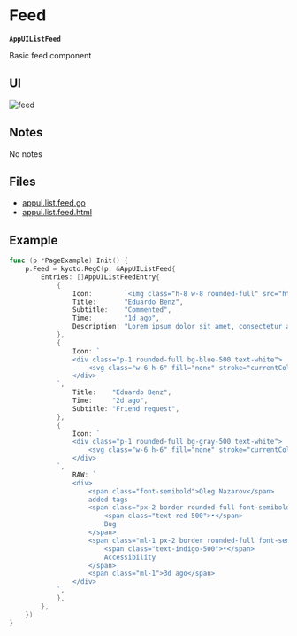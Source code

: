 
# Feed

**`AppUIListFeed`**

Basic feed component

## UI

![feed](/assets/examples/feed.jpg)

## Notes

No notes

## Files

- [appui.list.feed.go](https://github.com/yuriizinets/kyoto-uikit/blob/master/twui/appui.list.feed.go)
- [appui.list.feed.html](https://github.com/yuriizinets/kyoto-uikit/blob/master/twui/appui.list.feed.html)

## Example

```go
func (p *PageExample) Init() {
	p.Feed = kyoto.RegC(p, &AppUIListFeed{
		Entries: []AppUIListFeedEntry{
			{
				Icon:        `<img class="h-8 w-8 rounded-full" src="https://images.unsplash.com/photo-1472099645785-5658abf4ff4e?ixlib=rb-1.2.1&ixid=eyJhcHBfaWQiOjEyMDd9&auto=format&fit=facearea&facepad=2&w=256&h=256&q=80">`,
				Title:       "Eduardo Benz",
				Subtitle:    "Commented",
				Time:        "1d ago",
				Description: "Lorem ipsum dolor sit amet, consectetur adipiscing elit, sed do eiusmod tempor incididunt ut labore et dolore magna aliqua.",
			},
			{
				Icon: `
				<div class="p-1 rounded-full bg-blue-500 text-white">
					<svg class="w-6 h-6" fill="none" stroke="currentColor" viewBox="0 0 24 24" xmlns="http://www.w3.org/2000/svg"><path stroke-linecap="round" stroke-linejoin="round" stroke-width="2" d="M8 12h.01M12 12h.01M16 12h.01M21 12c0 4.418-4.03 8-9 8a9.863 9.863 0 01-4.255-.949L3 20l1.395-3.72C3.512 15.042 3 13.574 3 12c0-4.418 4.03-8 9-8s9 3.582 9 8z"></path></svg>
				</div>
			`,
				Title:    "Eduardo Benz",
				Time:     "2d ago",
				Subtitle: "Friend request",
			},
			{
				Icon: `
				<div class="p-1 rounded-full bg-gray-500 text-white">
					<svg class="w-6 h-6" fill="none" stroke="currentColor" viewBox="0 0 24 24" xmlns="http://www.w3.org/2000/svg"><path stroke-linecap="round" stroke-linejoin="round" stroke-width="2" d="M7 7h.01M7 3h5c.512 0 1.024.195 1.414.586l7 7a2 2 0 010 2.828l-7 7a2 2 0 01-2.828 0l-7-7A1.994 1.994 0 013 12V7a4 4 0 014-4z"></path></svg>
				</div>
			`,
				RAW: `
				<div>
					<span class="font-semibold">Oleg Nazarov</span>
					added tags
					<span class="px-2 border rounded-full font-semibold">
						<span class="text-red-500">•</span>
						Bug
					</span>
					<span class="ml-1 px-2 border rounded-full font-semibold">
						<span class="text-indigo-500">•</span>
						Accessibility
					</span>
					<span class="ml-1">3d ago</span>
				</div>
			`,
			},
		},
	})
}
```